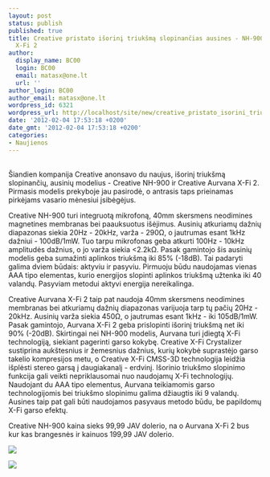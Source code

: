 ```yaml
---
layout: post
status: publish
published: true
title: Creative pristato išorinį triukšmą slopinančias ausines - NH-900 ir Aurvana
  X-Fi 2
author:
  display_name: BC00
  login: BC00
  email: matasx@one.lt
  url: ''
author_login: BC00
author_email: matasx@one.lt
wordpress_id: 6321
wordpress_url: http://localhost/site/new/creative_pristato_isorini_triuksma_slopinancias_ausines__nh900_ir_aurvana_xfi_2/
date: '2012-02-04 17:53:18 +0200'
date_gmt: '2012-02-04 17:53:18 +0200'
categories:
- Naujienos
---
```

<p>
<br />Šiandien kompanija Creative anonsavo du naujus, išorinį triukšmą slopinančių, ausinių modelius - Creative NH-900 ir Creative Aurvana X-Fi 2. Pirmasis modelis prekyboje jau pasirodė, o antrasis taps prieinamas pirkėjams vasario mėnesiui įsibėgėjus.</p>
<p>Creative NH-900 turi integruotą mikrofoną, 40mm skersmens neodimines magnetines membranas bei paauksuotus išėjimus. Ausinių atkuriamų dažnių diapazonas siekia 20Hz - 20kHz, varža - 290&#937;, o jautrumas esant 1kHz dažniui - 100dB/1mW. Tuo tarpu mikrofonas geba atkurti 100Hz - 10kHz amplitudės dažnius, o jo varža siekia <2.2k&#937;. Pasak gamintojo šis ausinių modelis geba sumažinti aplinkos triukšmą iki 85% (-18dB). Tai padaryti galima dviem būdais: aktyviu ir pasyviu. Pirmuoju būdu naudojamas vienas AAA tipo elementas, kurio energijos slopinti aplinkos triukšmą užtenka iki 40 valandų. Pasyviam metodui aktyvi energija nereikalinga.</p>
<p>Creative Aurvana X-Fi 2 taip pat naudoja 40mm skersmens neodimines membranas bei atkuriamų dažnių diapazonas varijuoja tarp tų pačių 20Hz - 20kHz. Ausinių varža siekia 450&#937;, o jautrumas esant 1kHz - iki 105dB/1mW. Pasak gamintojo, Aurvana X-Fi 2 geba prislopinti išorinį triukšmą net iki 90% (-20dB). Skirtingai nei NH-900 modelis, Aurvana turi įdiegtą X-Fi technologiją, siekiant pagerinti garso kokybę. Creative X-Fi Crystalizer sustiprina aukštesnius ir žemesnius dažnius, kurių kokybė suprastėjo garso takelio kompresijos metu, o Creative X-Fi CMSS-3D technologija leidžia išplėsti stereo garsą į daugiakanalį - erdvinį. Išorinio triukšmo slopinimo funkcija gali veikti nepriklausomai nuo naudojamų X-Fi technologijų. Naudojant du AAA tipo elementus, Aurvana teikiamomis garso technologijomis bei triukšmo slopinimu galima džiaugtis iki 9 valandų. Ausines taip pat gali būti naudojamos pasyvaus metodo būdu, be papildomų X-Fi garso efektų.</p>
<p>Creative NH-900 kaina sieks 99,99 JAV dolerio, na o Aurvana X-Fi 2 bus kur kas brangesnės ir kainuos 199,99 JAV dolerio.</p>
<p><img src="http://www.part.lt/img/700e284a66cc11781f08993b3574e313602.jpg" /></p>
<p><img src="http://www.part.lt/img/703aba00c6c8de0376907016a250a6e0475.jpg" /></p>
